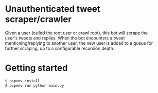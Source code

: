 # Unauthenticated tweet scraper/crawler

Given a user (called the root user or crawl root), this bot will scrape the
user's tweets and replies. When the bot encounters a tweet mentioning/replying
to another user, the new user is added to a queue for further scraping, up to
a configurable recursion depth.

# Getting started

```bash
$ pipenv install
$ pipenv run python main.py
```
